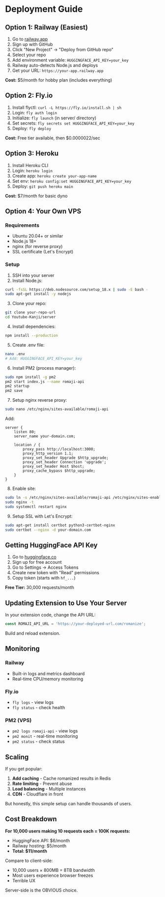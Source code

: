 # Deployment Guide

## Option 1: Railway (Easiest)

1. Go to [railway.app](https://railway.app)
2. Sign up with GitHub
3. Click "New Project" → "Deploy from GitHub repo"
4. Select your repo
5. Add environment variable: `HUGGINGFACE_API_KEY=your_key`
6. Railway auto-detects Node.js and deploys
7. Get your URL: `https://your-app.railway.app`

**Cost:** $5/month for hobby plan (includes everything)

## Option 2: Fly.io

1. Install flyctl: `curl -L https://fly.io/install.sh | sh`
2. Login: `fly auth login`
3. Initialize: `fly launch` (in server/ directory)
4. Set secrets: `fly secrets set HUGGINGFACE_API_KEY=your_key`
5. Deploy: `fly deploy`

**Cost:** Free tier available, then $0.0000022/sec

## Option 3: Heroku

1. Install Heroku CLI
2. Login: `heroku login`
3. Create app: `heroku create your-app-name`
4. Set env: `heroku config:set HUGGINGFACE_API_KEY=your_key`
5. Deploy: `git push heroku main`

**Cost:** $7/month for basic dyno

## Option 4: Your Own VPS

### Requirements
- Ubuntu 20.04+ or similar
- Node.js 18+
- nginx (for reverse proxy)
- SSL certificate (Let's Encrypt)

### Setup

1. SSH into your server
2. Install Node.js:
```bash
curl -fsSL https://deb.nodesource.com/setup_18.x | sudo -E bash -
sudo apt-get install -y nodejs
```

3. Clone your repo:
```bash
git clone your-repo-url
cd Youtube-Kanji/server
```

4. Install dependencies:
```bash
npm install --production
```

5. Create .env file:
```bash
nano .env
# Add: HUGGINGFACE_API_KEY=your_key
```

6. Install PM2 (process manager):
```bash
sudo npm install -g pm2
pm2 start index.js --name romaji-api
pm2 startup
pm2 save
```

7. Setup nginx reverse proxy:
```bash
sudo nano /etc/nginx/sites-available/romaji-api
```

Add:
```nginx
server {
    listen 80;
    server_name your-domain.com;

    location / {
        proxy_pass http://localhost:3000;
        proxy_http_version 1.1;
        proxy_set_header Upgrade $http_upgrade;
        proxy_set_header Connection 'upgrade';
        proxy_set_header Host $host;
        proxy_cache_bypass $http_upgrade;
    }
}
```

8. Enable site:
```bash
sudo ln -s /etc/nginx/sites-available/romaji-api /etc/nginx/sites-enabled/
sudo nginx -t
sudo systemctl restart nginx
```

9. Setup SSL with Let's Encrypt:
```bash
sudo apt-get install certbot python3-certbot-nginx
sudo certbot --nginx -d your-domain.com
```

## Getting HuggingFace API Key

1. Go to [huggingface.co](https://huggingface.co)
2. Sign up for free account
3. Go to Settings → Access Tokens
4. Create new token with "Read" permissions
5. Copy token (starts with `hf_...`)

**Free Tier:** 30,000 requests/month

## Updating Extension to Use Your Server

In your extension code, change the API URL:

```javascript
const ROMAJI_API_URL = 'https://your-deployed-url.com/romanize';
```

Build and reload extension.

## Monitoring

### Railway
- Built-in logs and metrics dashboard
- Real-time CPU/memory monitoring

### Fly.io
- `fly logs` - view logs
- `fly status` - check health

### PM2 (VPS)
- `pm2 logs romaji-api` - view logs
- `pm2 monit` - real-time monitoring
- `pm2 status` - check status

## Scaling

If you get popular:

1. **Add caching** - Cache romanized results in Redis
2. **Rate limiting** - Prevent abuse
3. **Load balancing** - Multiple instances
4. **CDN** - Cloudflare in front

But honestly, this simple setup can handle thousands of users.

## Cost Breakdown

**For 10,000 users making 10 requests each = 100K requests:**

- HuggingFace API: $6/month
- Railway hosting: $5/month
- **Total: $11/month**

Compare to client-side:
- 10,000 users × 800MB = 8TB bandwidth
- Most users experience browser freezes
- Terrible UX

Server-side is the OBVIOUS choice.
